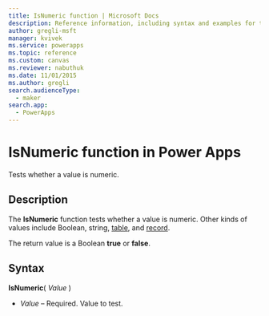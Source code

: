 ```yaml
---
title: IsNumeric function | Microsoft Docs
description: Reference information, including syntax and examples for the IsNumeric function in Power Apps
author: gregli-msft
manager: kvivek
ms.service: powerapps
ms.topic: reference
ms.custom: canvas
ms.reviewer: nabuthuk
ms.date: 11/01/2015
ms.author: gregli
search.audienceType: 
  - maker
search.app: 
  - PowerApps
---
```

# IsNumeric function in Power Apps
Tests whether a value is numeric.

## Description
The **IsNumeric** function tests whether a value is numeric.  Other kinds of values include Boolean, string, [table](../working-with-tables.md), and [record](../working-with-tables.md#records).

The return value is a Boolean **true** or **false**.

## Syntax
**IsNumeric**( *Value* )

* *Value* – Required. Value to test.

